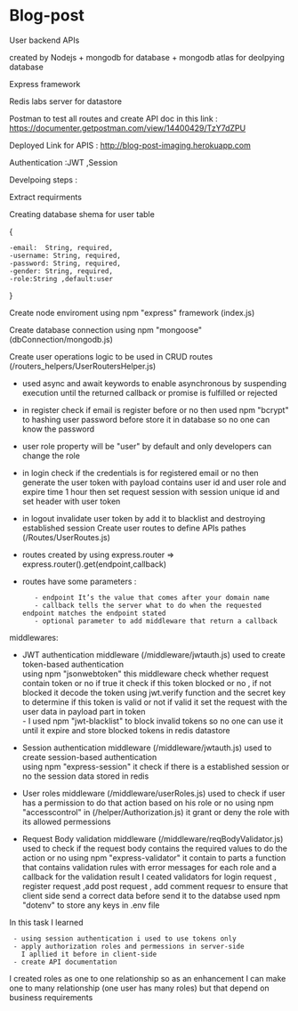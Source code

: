 # Blog-post



User backend APIs

created by Nodejs + mongodb for database + mongodb atlas for deolpying database

Express framework

Redis labs server for datastore

Postman to test all routes and create API doc in this link : https://documenter.getpostman.com/view/14400429/TzY7dZPU

Deployed Link for APIS : http://blog-post-imaging.herokuapp.com

Authentication :JWT ,Session

Develpoing steps :

Extract requirments

Creating database shema for user table

{

    -email:  String, required,
    -username: String, required,
    -password: String, required,
    -gender: String, required,
    -role:String ,default:user

}

Create node enviroment using npm "express" framework (index.js)

Create database connection using npm "mongoose"  (dbConnection/mongodb.js)

Create user operations logic to be used in CRUD routes (/routers_helpers/UserRoutersHelper.js)

- used async and await keywords to enable asynchronous by suspending execution until the returned 
  callback or promise is fulfilled or rejected
- in register check if email is register before or no then used npm "bcrypt" to hashing user password before 
  store it in database so no one can   know the password 
- user role property will be "user" by default and only developers can change the role 
- in login check if the credentials is for registered email or no then generate the user token with payload
  contains user id and user role and expire time 1 hour then set request session with session unique id 
  and set header with user token 
- in logout invalidate user token by add it to blacklist and destroying established session 
Create user routes to define APIs pathes (/Routes/UserRoutes.js)

- routes created by using express.router => express.router().get(endpoint,callback)
- routes have some parameters :

         - endpoint It’s the value that comes after your domain name 
         - callback tells the server what to do when the requested endpoint matches the endpoint stated
         - optional parameter to add middleware that return a callback 
     
middlewares:

- JWT authentication middleware                    (/middleware/jwtauth.js)
          used to create token-based authentication  
          using npm "jsonwebtoken"  this middleware check whether request contain token or no 
          if true it check if this token blocked or no , if not blocked it decode the token using 
          jwt.verify function and the secret key to determine if this token is valid or not if valid it set the request with the user data in payload part in token  
          - I used npm "jwt-blacklist" to block invalid tokens so no one can use it until it expire and store blocked tokens in redis datastore

- Session authentication middleware                  (/middleware/jwtauth.js)
          used to create session-based authentication  
          using  npm "express-session" it check if there is a established session or no 
          the session data stored in redis 

- User roles middleware                              (/middleware/userRoles.js)
          used to check if user has a permission to do that action based on his role or no
          using npm "accesscontrol" in (/helper/Authorization.js) it grant or deny the role with its allowed 
          permessions  

- Request Body validation middleware                   (/middleware/reqBodyValidator.js)
          used to check if the request body contains the required values to do the action or no
          using npm "express-validator" it contain to parts a function that contains validation 
          rules with error messages for each role and a callback for the validation result 
          I ceated  validators for login request , register request ,add post request , add comment requesr to ensure that client side 
          send a correct data before send it to the databse 
used npm "dotenv" to store any keys in .env file

In this task I learned

     - using session authentication i used to use tokens only 
     - apply authorization roles and permessions in server-side 
       I apllied it before in client-side
     - create API documentation 
I created roles as one to one relationship so as an enhancement I can make one to many relationship (one user has many roles) but that depend on business requirements
